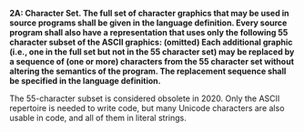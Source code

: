 **2A: Character Set.  The full set of character graphics that may be used in source programs shall be given in the language definition. Every source program shall also have a representation that uses only the following 55 character subset of the ASCII graphics: (omitted) Each additional graphic (i.e., one in the full set but not in the 55 character set) may be replaced by a sequence of (one or more) characters from the 55 character set without altering the semantics of the program. The replacement sequence shall be specified in the language definition.**

The 55-character subset is considered obsolete in 2020.  Only the ASCII repertoire is needed to write code, but many Unicode characters are also usable in code, and all of them in literal strings.
